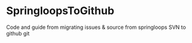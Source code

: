 SpringloopsToGithub
===================

Code and guide from migrating issues &amp; source from springloops SVN to github git
